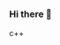 ### Hi there 👋

c++

<!--
**olmos1990/olmos1990** is a ✨ _special_ ✨ repository because its `README.md` (this file) appears on your GitHub profile.

Here are some ideas to get you started:

- 🔭 I’m currently working on Private Repositories
- 🌱 I’m currently learning Boost.Asio
- 👯 I’m looking to collaborate on many Repositories that relate to C++
- 🤔 I’m looking for help with ...
- 💬 Ask me about ...
- 📫 How to reach me: ...
- 😄 Pronouns: ...
- ⚡ Fun fact: ...
-->
